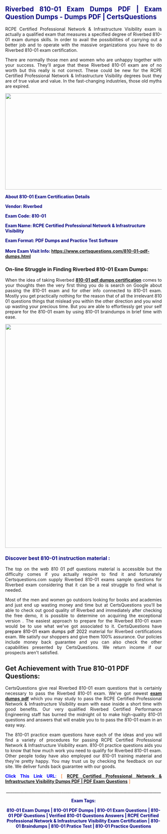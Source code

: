 <h2 style="text-align: justify;"><span style="color: #000080;">Riverbed 810-01 Exam Dumps PDF | Exam Question Dumps - Dumps PDF | CertsQuestions</span></h2>
<p style="text-align: justify;">RCPE Certified Professional Network & Infrastructure Visibility exam is actually a qualified exam that measures a specified degree of Riverbed  810-01 exam dumps skills. In order to avail the possibilities of carrying out a better job and to operate with the massive organizations you have to do Riverbed 810-01 exam certification.</p>
<p style="text-align: justify;">There are normally those men and women who are unhappy together with your success. They'll argue that these Riverbed  810-01 exam are of no worth but this really is not correct. These could be new for the RCPE Certified Professional Network & Infrastructure Visibility degrees bust they are of true value and value. In the fast-changing industries, those old myths are expired.</p>
<p><img style="display: block; margin-left: auto; margin-right: auto;" src="https://i.imgur.com/eaP4ae9.png" width="840" height="310" /></p>
<p><span style="color: #000080;"><strong>About 810-01 Exam Certification Details</strong></span></p>
<p><span style="color: #000080;"><strong>Vendor: Riverbed<br /></strong></span></p>
<p><span style="color: #000080;"><strong>Exam Code: 810-01</strong></span></p>
<p><span style="color: #000080;"><strong>Exam Name: RCPE Certified Professional Network & Infrastructure Visibility</strong></span></p>
<p><span style="color: #000080;"><strong>Exam Format: PDF Dumps and Practice Test Software<br /><br />More Exam Visit Info: <span style="color: #ff6600;"><a href="https://www.certsquestions.com/810-01-pdf-dumps.html">https://www.certsquestions.com/810-01-pdf-dumps.html</a></span></strong></span></p>
<h3>On-line Struggle in Finding Riverbed 810-01 Exam Dumps:</h3>
<p style="text-align: justify;">When the idea of taking Riverbed <a href="https://www.certsquestions.com/810-01-pdf-dumps.html"><strong> 810-01 pdf dumps certification</strong></a> comes to your thoughts then the very first thing you do is search on Google about passing the 810-01 exam and for other info connected to 810-01 exam. Mostly you get practically nothing for the reason that of all the irrelevant 810 01 questions things that mislead you within the other direction and you wind up wasting your precious time. But you are able to effortlessly get your self prepare for the 810-01 exam by using 810-01 braindumps in brief time with ease.</p>
<p><a href="https://www.certsquestions.com/810-01-pdf-dumps.html"><img style="display: block; margin-left: auto; margin-right: auto;" src="https://i.imgur.com/pxhoKQ2.png" width="720" /></a></p>
<h3><span style="color: #000080;">Discover best  810-01 instruction material :</span></h3>
<p style="text-align: justify;">The top on the web 810 01 pdf questions material is accessible but the difficulty comes if you actually require to find it and fortunately Certsquestions.com supply Riverbed 810-01 exams sample questions for Riverbed  exam considering that it can be a real struggle to find what is needed.</p>
<p style="text-align: justify;">Most of the men and women go outdoors looking for books and academies and just end up wasting money and time but at CertsQuestions you'll be able to check out good quality of Riverbed  and immediately after checking the free demo, it is possible to determine on acquiring the exceptional version . The easiest approach to prepare for the Riverbed 810-01 exam would be to use what we've got associated to it. CertsQuestions have <span style="color: #000000;">prepare 810-01 exam dumps pdf 2022</span> material for Riverbed certifications exam. We satisfy our shoppers and give them 100% assurance. Our policies include money back guarantee and you can also check the other capabilities presented by CertsQuestions. We return income if our prospects aren't satisfied.</p>
<h2>Get Achievement with True 810-01 PDF Questions:</h2>
<p style="text-align: justify;">CertsQuestions give real Riverbed 810-01 exam questions that is certainly necessary to pass the Riverbed  810-01 exam. We've got newest<strong>&nbsp;<a href="https://www.certsquestions.com/">exam dumps pdf</a></strong>&nbsp;which you may study to pass the RCPE Certified Professional Network & Infrastructure Visibility exam with ease inside a short time with good benefits. Our very qualified Riverbed Certified Performance Engineering staff has burned the midnight oil to make high-quality 810-01 questions and answers that will enable you to to pass the 810-01 exam in an easy way.</p>
<p style="text-align: justify;">The 810-01 practice exam questions have each of the ideas and you will find a variety of procedures for passing RCPE Certified Professional Network & Infrastructure Visibility exam. 810-01 practice questions aids you to know that how much work you need to qualify for Riverbed  810-01 exam. Other people today have also employed our 810-01 training material and they're pretty happy. You may trust us by checking the feedback on our site. We deliver funds back guarantee with our goods.</p>
<p style="text-align: justify;"><span style="color: #0000ff;"><strong>Click This Link URL</strong>:</span> <span style="color: #ff6600;">[ <strong><a href="https://www.certsquestions.com/riverbed-certified-performance-engineering-certification.html">RCPE Certified Professional Network & Infrastructure Visibility Dumps PDF | PDF Exam Questions</a></strong> ]</span></p>
<p style="text-align: center;">______________________________________________________________________________</p>
<p style="text-align: center;"><span style="color: #000080;"><strong>Exam Tags:</strong></span></p>
<p style="text-align: center;"><span style="color: #000080;"><strong>810-01 Exam Dumps | 810-01 PDF Dumps | 810-01 Exam Questions | 810-01 PDF Questions | Verified 810-01 Questions Answers | RCPE Certified Professional Network & Infrastructure Visibility Exam Certification | 810-01 Braindumps | 810-01 Pratice Test | 810-01 Practice Questions</strong></span></p>
